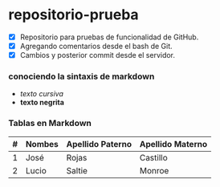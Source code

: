 # repositorio-prueba
- [X] Repositorio para pruebas de funcionalidad de GitHub.
- [X] Agregando comentarios desde el bash de Git.
- [X] Cambios y posterior commit desde el servidor.

### conociendo la sintaxis de markdown
* *texto cursiva*
* **texto negrita**

### Tablas en Markdown
| # | Nombes  | Apellido Paterno  | Apellido Materno  |
|---|---------|-------------------|-------------------|
| 1 | José    | Rojas             | Castillo          |
| 2 | Lucio    | Saltie             | Monroe          |
